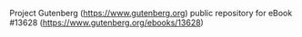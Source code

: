Project Gutenberg (https://www.gutenberg.org) public repository for eBook #13628 (https://www.gutenberg.org/ebooks/13628)
